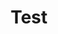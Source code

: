 ---
title: "Test"
description: "This is a example category"
slug: "test"
image: "hutomo-abrianto-l2jk-uxb1BY-unsplash.jpg"
---